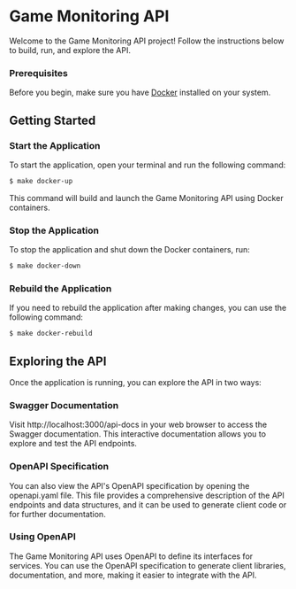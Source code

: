 # Game Monitoring API

Welcome to the Game Monitoring API project! Follow the instructions below to build, run, and explore the API.

### Prerequisites

Before you begin, make sure you have [Docker](https://www.docker.com/get-started) installed on your system.

## Getting Started

### Start the Application

To start the application, open your terminal and run the following command:

```bash
$ make docker-up
```

This command will build and launch the Game Monitoring API using Docker containers.

### Stop the Application

To stop the application and shut down the Docker containers, run:

```bash
$ make docker-down
```

### Rebuild the Application

If you need to rebuild the application after making changes, you can use the following command:

```bash
$ make docker-rebuild
```

## Exploring the API

Once the application is running, you can explore the API in two ways:

### Swagger Documentation

Visit http://localhost:3000/api-docs in your web browser to access the Swagger documentation. This interactive
documentation allows you to explore and test the API endpoints.

### OpenAPI Specification

You can also view the API's OpenAPI specification by opening the openapi.yaml file. This file provides a comprehensive
description of the API endpoints and data structures, and it can be used to generate client code or for further
documentation.

### Using OpenAPI

The Game Monitoring API uses OpenAPI to define its interfaces for services. You can use the OpenAPI specification to
generate client libraries, documentation, and more, making it easier to integrate with the API.